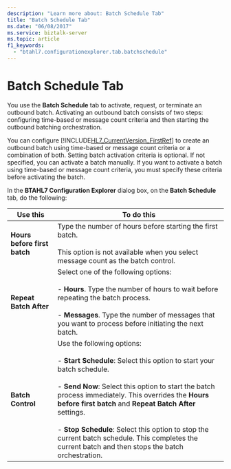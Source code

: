 ```yaml
---
description: "Learn more about: Batch Schedule Tab"
title: "Batch Schedule Tab"
ms.date: "06/08/2017"
ms.service: biztalk-server
ms.topic: article
f1_keywords: 
  - "btahl7.configurationexplorer.tab.batchschedule"
---
```

# Batch Schedule Tab
You use the **Batch Schedule** tab to activate, request, or terminate an outbound batch. Activating an outbound batch consists of two steps: configuring time-based or message count criteria and then starting the outbound batching orchestration.  
  
 You can configure [!INCLUDE[HL7_CurrentVersion_FirstRef](../../includes/hl7-currentversion-firstref-md.md)] to create an outbound batch using time-based or message count criteria or a combination of both. Setting batch activation criteria is optional. If not specified, you can activate a batch manually. If you want to activate a batch using time-based or message count criteria, you must specify these criteria before activating the batch.  
  
 In the **BTAHL7 Configuration Explorer** dialog box, on the **Batch Schedule** tab, do the following:  
  
|Use this|To do this|  
|--------------|----------------|  
|**Hours before first batch**|Type the number of hours before starting the first batch.<br /><br /> This option is not available when you select message count as the batch control.|  
|**Repeat Batch After**|Select one of the following options:<br /><br /> -                   **Hours**. Type the number of hours to wait before repeating the batch process.<br /><br /> -                   **Messages**. Type the number of messages that you want to process before initiating the next batch.|  
|**Batch Control**|Use the following options:<br /><br /> -                   **Start Schedule**: Select this option to start your batch schedule.<br /><br /> -                   **Send Now**: Select this option to start the batch process immediately. This overrides the **Hours before first batch** and **Repeat Batch After** settings.<br /><br /> -                   **Stop Schedule**: Select this option to stop the current batch schedule. This completes the current batch and then stops the batch orchestration.|
